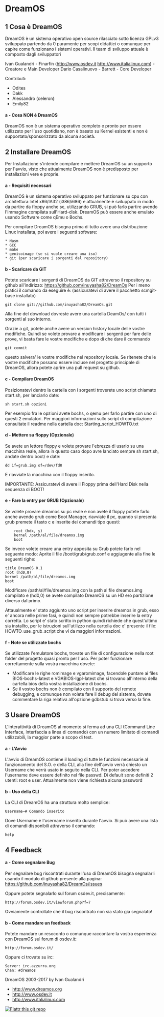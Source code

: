 DreamOS
========

1  Cosa è DreamOS
-----------------

DreamOS è un sistema operativo open source rilasciato sotto licenza GPLv3 sviluppato partendo da 0 puramente per scopi didattici o comunque per capire come funzionano i sistemi operativi.
Il team di sviluppo attuale è composto dagli sviluppatori

Ivan Gualandri - Finarfin (http://www.osdev.it http://www.italialinux.com) - Creatore e Main Developer
Dario Casalinuovo - Barrett - Core Developer

Contributi:

* Odites
* Dakk
* Alessandro (celeron)
* Emily82


#### a - Cosa NON è DreamOS

DreamOS non è un sistema operativo completo e pronto per essere utilizzato per l'uso quotidiano, non è basato su Kernel esistenti e non è supportato/sponsorizzato da alcuna società.

2 Installare DreamOS
--------------------

Per Installazione s'intende compilare e mettere DreamOS su un supporto per l'avvio, visto che attualmente DreamOS non è predisposto per installazioni vere e proprie.

#### a - Requisiti necessari

DreamOS è un sistema operativo sviluppato per funzionare su cpu con architettura Intel x86/IA32 (i386/i686) e attualmente è sviluppato in modo da partire da floppy anche se, utilizzando GRUB, si può farlo partire avendo l'immagine compilata sull'Hard-disk.
DreamOS può essere anche emulato usando Software come qEmu o Bochs.

Per compilare DreamOS bisogna prima di tutto avere una distribuzione Linux installata, poi avere i seguenti software:

	* Nasm
	* GCC
	* make
	* genisoimage (se si vuole creare una iso)
	* git (per scaricare i sorgenti dal repository)

#### b - Scaricare da GIT

Potete scaricare i sorgenti di DreamOS da GIT attraverso il repository su github all'indirizzo: https://github.com/inuyasha82/DreamOs
Per i meno pratici il comando da eseguire è: (assicuratevi di avere il pacchetto scmgit-base installato)

	git clone git://github.com/inuyasha82/DreamOs.git

Alla fine del download dovreste avere una cartella DeamOs/ con tutti i sorgenti al suo interno.

Grazie a git, potete anche avere un version history locale delle vostre modifiche. Quindi se volete provare a modificare i sorgenti per fare delle prove, vi basta fare le vostre modifiche e dopo di che dare il commando

	git commit

questo salvera' le vostre modifiche nel repository locale. Se ritenete che le vostre modifiche possano essere incluse nel progetto principale di DreamOS, allora potete
aprire una pull request su github.


#### c - Compilare DreamOS

Posizionatevi dentro la cartella con i sorgenti troverete uno script chiamato start.sh, per lanciarlo date:

	sh start.sh opzioni

Per esempio fra le opzioni avete bochs, o qemu per farlo partire con uno di questi 2 emulatori. Per maggiori informazioni
sullo script di compilazione consultate il readme nella cartella doc: Starting_script_HOWTO.txt

#### d - Mettere su floppy (Opzionale)

Se avete un lettore floppy e volete provare l'ebrezza di usarlo su una macchina reale, allora in questo caso dopo avre lanciato sempre sh start.sh, andate dentro boot/ e date:

	dd if=grub.img of=/dev/fd0

E riavviate la macchina con il floppy inserito.

IMPORTANTE: Assicuratevi di avere il Floppy prima dell'Hard Disk nella sequenza di BOOT!

#### e - Fare la entry per GRUB (Opzionale)

Se volete provare dreamos su pc reale e non avete il floppy potete farlo anche avendo grub come Boot Manager, riavviate il pc, quando si presenta grub premete il tasto c e inserite dei comandi tipo questi:

        root (hdx, y)
        kernel /path/al/file/dreamos.img
        boot

Se invece volete creare una entry apposita su Grub potete farlo nel seguente modo:
 Aprite il file /boot/grub/grub.conf e aggiugente alla fine le seguenti righe:

	title DreamOS 0.1
	root (hd0,0)
	kernel /path/al/file/dreamos.img
	boot

Modificare /path/al/file/dreamos.img con la path al file dreamos.img compilato e (hd0,0) se avete compilato DreamOS su un HD e/o partizione diverso dal primo.

Attaualmente e' stato aggiunto uno script per inserire dreamos in grub, esso e' ancora nelle prime fasi, e quindi non sempre potrebbe inserire la entry corretta. Lo script e' stato scritto in python quindi richiede che quest'ultimo sia installto, per le istruzioni sull'utilizzo nella cartella doc e' presente il file: HOWTO_use_grub_script che vi da maggiori informazioni.

#### f - Note se utilizzate bochs

Se utilizzate l'emulatore bochs, trovate un file di configurazione nella root folder del progetto quasi pronto per l'uso. Per poter funzionare correttamente sulla vostra macchina dovete:

* Modificare le righe romimage e vgaromimage, facendole puntare ai files BIOS-bochs-latest e VGABIOS-lgpl-latest che si trovano all'interno della cartella bios della vostra installazione di bochs.
* Se il vostro bochs non è compilato con il supporto del remote debugging, e comunque non volete fare il debug del sistema, dovete commentare la riga relativa all'opzione gdbstub si trova verso la fine.


3 Usare DreamOS
---------------

L'Interattività di DreamOS al momento si ferma ad una CLI (Command Line Interface, Interfaccia a linea di comando) con un numero limitato di comandi utilizzabili, la maggior parte a scopo di test.

#### a - L'Avvio

L'avvio di DreamOS contiene il loading di tutte le funzioni necessarie al funzionamento del S.O. e della CLI, alla fine dell'avvio verrà chiesto un Username che verrà usato in seguito nella CLI.
Per poter accedere l'username deve essere definito nel file passwd. Di default sono definiti 2 utenti: root e user.
Attualmente non viene richiesta alcuna password

#### b - Uso della CLI

La CLI di DreamOS ha una struttura molto semplice:

	Username~# Comando inserito

Dove Username è l'username inserito durante l'avvio.
Si può avere una lista di comandi disponibili attraverso il comando:

	help

4 Feedback
----------

#### a - Come segnalare Bug

Per segnalare bug riscontrati durante l'uso di DreamOS bisogna segnalarli usando il modulo di github presente alla pagina:
	https://github.com/inuyasha82/DreamOs/issues

Oppure potete segnalarlo sul forum osdev.it, precisamente:

	http://forum.osdev.it/viewforum.php?f=7

Ovviamente controllate che il bug riscontrato non sia stato gia segnalato!

#### b - Come mandare un feedback

Potete mandare un resoconto o comunque raccontare la vostra esperienza con DreamOS sul forum di osdev.it:

	http://forum.osdev.it/

Oppure ci trovate su irc:

	Server: irc.azzurra.org
	Chan: #dreamos

DreamOS 2003-2017 by Ivan Gualandri

* http://www.dreamos.org
* http://www.osdev.it
* http://www.italialinux.com

[![Flattr this git repo](http://api.flattr.com/button/flattr-badge-large.png)](https://flattr.com/submit/auto?user_id=italialinux&url=https://github.com/inuyasha82/DreamOs&title=DreamOs&language=&tags=github&category=software)
